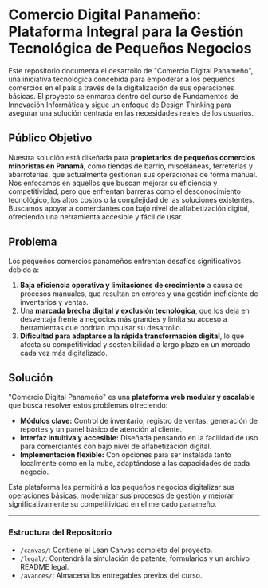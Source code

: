 # Comercio Digital Panameño: Plataforma Integral para la Gestión Tecnológica de Pequeños Negocios

Este repositorio documenta el desarrollo de "Comercio Digital Panameño", una iniciativa tecnológica concebida para empoderar a los pequeños comercios en el país a través de la digitalización de sus operaciones básicas. El proyecto se enmarca dentro del curso de Fundamentos de Innovación Informática y sigue un enfoque de Design Thinking para asegurar una solución centrada en las necesidades reales de los usuarios.

## Público Objetivo

Nuestra solución está diseñada para **propietarios de pequeños comercios minoristas en Panamá**, como tiendas de barrio, misceláneas, ferreterías y abarroterías, que actualmente gestionan sus operaciones de forma manual. Nos enfocamos en aquellos que buscan mejorar su eficiencia y competitividad, pero que enfrentan barreras como el desconocimiento tecnológico, los altos costos o la complejidad de las soluciones existentes. Buscamos apoyar a comerciantes con bajo nivel de alfabetización digital, ofreciendo una herramienta accesible y fácil de usar.

## Problema

Los pequeños comercios panameños enfrentan desafíos significativos debido a:
1.  **Baja eficiencia operativa y limitaciones de crecimiento** a causa de procesos manuales, que resultan en errores y una gestión ineficiente de inventarios y ventas.
2.  Una **marcada brecha digital y exclusión tecnológica**, que los deja en desventaja frente a negocios más grandes y limita su acceso a herramientas que podrían impulsar su desarrollo.
3.  **Dificultad para adaptarse a la rápida transformación digital**, lo que afecta su competitividad y sostenibilidad a largo plazo en un mercado cada vez más digitalizado.

## Solución

"Comercio Digital Panameño" es una **plataforma web modular y escalable** que busca resolver estos problemas ofreciendo:
* **Módulos clave:** Control de inventario, registro de ventas, generación de reportes y un panel básico de atención al cliente.
* **Interfaz intuitiva y accesible:** Diseñada pensando en la facilidad de uso para comerciantes con bajo nivel de alfabetización digital.
* **Implementación flexible:** Con opciones para ser instalada tanto localmente como en la nube, adaptándose a las capacidades de cada negocio.

Esta plataforma les permitirá a los pequeños negocios digitalizar sus operaciones básicas, modernizar sus procesos de gestión y mejorar significativamente su competitividad en el mercado panameño.

---

### Estructura del Repositorio

* `/canvas/`: Contiene el Lean Canvas completo del proyecto.
* `/legal/`: Contendrá la simulación de patente, formularios y un archivo README legal.
* `/avances/`: Almacena los entregables previos del curso.

